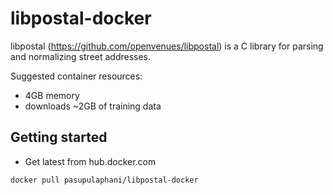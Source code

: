 # libpostal-docker

libpostal (https://github.com/openvenues/libpostal) is a C library for parsing and normalizing street addresses.

Suggested container resources:

- 4GB memory
- downloads ~2GB of training data


## Getting started

- Get latest from hub.docker.com

```
docker pull pasupulaphani/libpostal-docker
```
